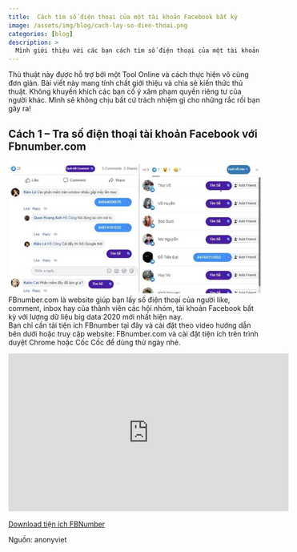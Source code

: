 ```yaml
---
title:  Cách tìm số điện thoại của một tài khoản Facebook bất kỳ
image: /assets/img/blog/cach-lay-so-dien-thoai.png
categories: [blog]
description: >
  Mình giới thiệu với các bạn cách tìm số điện thoại của một tài khoản Facebook bất kỳ. Thủ thuật này sẽ giúp bạn trong những trường hợp cần truy tìm số điện thoại của đối phương.
---
```


Thủ thuật này được hỗ trợ bởi một Tool Online và cách thực hiện vô cùng đơn giản. Bài viết này mang tính chất giới thiệu và chia sẻ kiến thức thủ thuật. Không khuyến khích các bạn cố ý xâm phạm quyền riêng tư của người khác. Mình sẽ không chịu bất cứ trách nhiệm gì cho những rắc rối bạn gây ra!  

## Cách 1 – Tra số điện thoại tài khoản Facebook với Fbnumber.com  


![Tra số điện thoại tài khoản Facebook với Fbnumber.com](/assets/img/blog/cach-lay-so-dien-thoai-2.jpg)
FBnumber.com là website giúp bạn lấy số điện thoại của người like, comment, inbox hay của thành viên các hội nhóm, tài khoản Facebook bất kỳ với lượng dữ liệu big data 2020 mới nhất hiện nay.  
Bạn chỉ cần tải tiện ích FBnumber tại đây và cài đặt theo video hướng dẫn bên dưới hoặc truy cập website: FBnumber.com và cài đặt tiện ích trên trình duyệt Chrome hoặc Cốc Cốc để dùng thử ngày nhé.  


<iframe width="560" height="315" src="https://www.youtube.com/embed/_aNZfHPMTSY" frameborder="0" allow="accelerometer; autoplay; encrypted-media; gyroscope; picture-in-picture" allowfullscreen></iframe>  


[Download tiện ích FBNumber](https://fbnumber.com/api/v1/download/extension/timkiemdata)


Nguồn: anonyviet
